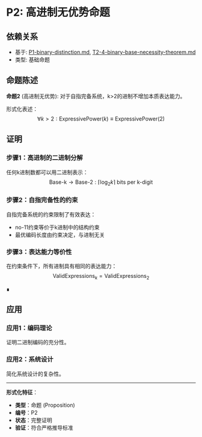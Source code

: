 # P2: 高进制无优势命题

## 依赖关系
- 基于: [P1-binary-distinction.md](P1-binary-distinction.md), [T2-4-binary-base-necessity-theorem.md](T2-4-binary-base-necessity-theorem.md)
- 类型: 基础命题

## 命题陈述

**命题2** (高进制无优势): 对于自指完备系统，k>2的进制不增加本质表达能力。

形式化表述：
$$
\forall k > 2: \text{ExpressivePower}(k) \equiv \text{ExpressivePower}(2)
$$

## 证明

### 步骤1：高进制的二进制分解

任何k进制数都可以用二进制表示：
$$
\text{Base-k} \to \text{Base-2}: \lceil \log_2 k \rceil \text{ bits per k-digit}
$$

### 步骤2：自指完备性的约束

自指完备系统的约束限制了有效表达：
- no-11约束等价于k进制中的结构约束
- 最优编码长度由约束决定，与进制无关

### 步骤3：表达能力等价性

在约束条件下，所有进制具有相同的表达能力：
$$
\text{ValidExpressions}_k = \text{ValidExpressions}_2
$$

∎

## 应用

### 应用1：编码理论

证明二进制编码的充分性。

### 应用2：系统设计

简化系统设计的复杂性。

---

**形式化特征**：
- **类型**：命题 (Proposition)
- **编号**：P2
- **状态**：完整证明
- **验证**：符合严格推导标准